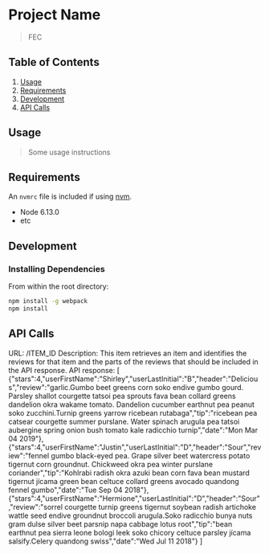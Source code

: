 # Project Name

> FEC

## Table of Contents

1. [Usage](#Usage)
1. [Requirements](#requirements)
1. [Development](#development)
1. [API Calls](#apicalls)

## Usage

> Some usage instructions

## Requirements

An `nvmrc` file is included if using [nvm](https://github.com/creationix/nvm).

- Node 6.13.0
- etc

## Development

### Installing Dependencies

From within the root directory:

```sh
npm install -g webpack
npm install
```
## API Calls

URL: /ITEM_ID
Description: This item retrieves an item and identifies the reviews for that item and the parts of the reviews that should be included in the API response. 
API response: 
[
{"stars":4,"userFirstName":"Shirley","userLastInitial":"B","header":"Delicious","review":"garlic.Gumbo beet greens corn soko endive gumbo gourd. Parsley shallot courgette tatsoi pea sprouts fava bean collard greens dandelion okra wakame tomato. Dandelion cucumber earthnut pea peanut soko zucchini.Turnip greens yarrow ricebean rutabaga","tip":"ricebean pea catsear courgette summer purslane. Water spinach arugula pea tatsoi aubergine spring onion bush tomato kale radicchio turnip","date":"Mon Mar 04 2019"},
{"stars":4,"userFirstName":"Justin","userLastInitial":"D","header":"Sour","review":"fennel gumbo black-eyed pea. Grape silver beet watercress potato tigernut corn groundnut. Chickweed okra pea winter purslane coriander","tip":"Kohlrabi radish okra azuki bean corn fava bean mustard tigernut jícama green bean celtuce collard greens avocado quandong fennel gumbo","date":"Tue Sep 04 2018"},
{"stars":4,"userFirstName":"Hermione","userLastInitial":"D","header":"Sour","review":"sorrel courgette turnip greens tigernut soybean radish artichoke wattle seed endive groundnut broccoli arugula.Soko radicchio bunya nuts gram dulse silver beet parsnip napa cabbage lotus root","tip":"bean earthnut pea sierra leone bologi leek soko chicory celtuce parsley jícama salsify.Celery quandong swiss","date":"Wed Jul 11 2018"}
]
